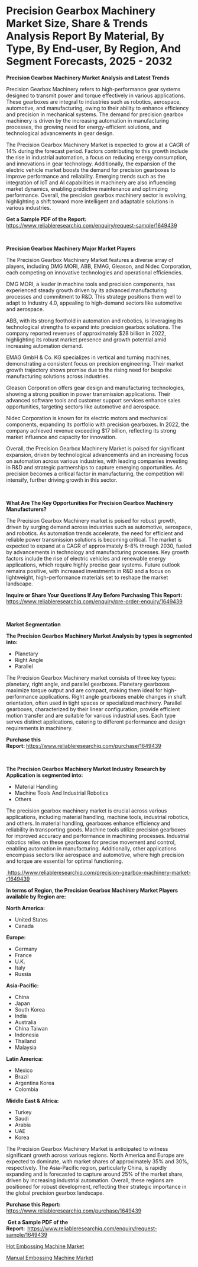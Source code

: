 <p><h1>Precision Gearbox Machinery Market Size, Share & Trends Analysis Report By Material, By Type, By End-user, By Region, And Segment Forecasts, 2025 - 2032</h1></p><p><strong>Precision Gearbox Machinery Market Analysis and Latest Trends</strong></p>
<p><p>Precision Gearbox Machinery refers to high-performance gear systems designed to transmit power and torque effectively in various applications. These gearboxes are integral to industries such as robotics, aerospace, automotive, and manufacturing, owing to their ability to enhance efficiency and precision in mechanical systems. The demand for precision gearbox machinery is driven by the increasing automation in manufacturing processes, the growing need for energy-efficient solutions, and technological advancements in gear design.</p><p>The Precision Gearbox Machinery Market is expected to grow at a CAGR of 14% during the forecast period. Factors contributing to this growth include the rise in industrial automation, a focus on reducing energy consumption, and innovations in gear technology. Additionally, the expansion of the electric vehicle market boosts the demand for precision gearboxes to improve performance and reliability. Emerging trends such as the integration of IoT and AI capabilities in machinery are also influencing market dynamics, enabling predictive maintenance and optimizing performance. Overall, the precision gearbox machinery sector is evolving, highlighting a shift toward more intelligent and adaptable solutions in various industries.</p></p>
<p><strong>Get a Sample PDF of the Report:&nbsp;</strong> <a href="https://www.reliableresearchiq.com/enquiry/request-sample/1649439?utm_campaign=1140&utm_medium=2&utm_source=Github&utm_content=ia&utm_term=18022025&utm_id=precision-gearbox-machinery">https://www.reliableresearchiq.com/enquiry/request-sample/1649439</a></p>
<p>&nbsp;</p>
<p><strong>Precision Gearbox Machinery Major Market Players</strong></p>
<p><p>The Precision Gearbox Machinery Market features a diverse array of players, including DMG MORI, ABB, EMAG, Gleason, and Nidec Corporation, each competing on innovative technologies and operational efficiencies.</p><p>DMG MORI, a leader in machine tools and precision components, has experienced steady growth driven by its advanced manufacturing processes and commitment to R&D. This strategy positions them well to adapt to Industry 4.0, appealing to high-demand sectors like automotive and aerospace.</p><p>ABB, with its strong foothold in automation and robotics, is leveraging its technological strengths to expand into precision gearbox solutions. The company reported revenues of approximately $28 billion in 2022, highlighting its robust market presence and growth potential amid increasing automation demand.</p><p>EMAG GmbH & Co. KG specializes in vertical and turning machines, demonstrating a consistent focus on precision engineering. Their market growth trajectory shows promise due to the rising need for bespoke manufacturing solutions across industries.</p><p>Gleason Corporation offers gear design and manufacturing technologies, showing a strong position in power transmission applications. Their advanced software tools and customer support services enhance sales opportunities, targeting sectors like automotive and aerospace.</p><p>Nidec Corporation is known for its electric motors and mechanical components, expanding its portfolio with precision gearboxes. In 2022, the company achieved revenue exceeding $17 billion, reflecting its strong market influence and capacity for innovation.</p><p>Overall, the Precision Gearbox Machinery Market is poised for significant expansion, driven by technological advancements and an increasing focus on automation across various industries, with leading companies investing in R&D and strategic partnerships to capture emerging opportunities. As precision becomes a critical factor in manufacturing, the competition will intensify, further driving growth in this sector.</p></p>
<p>&nbsp;</p>
<p><strong>What Are The Key Opportunities For Precision Gearbox Machinery Manufacturers?</strong></p>
<p><p>The Precision Gearbox Machinery market is poised for robust growth, driven by surging demand across industries such as automotive, aerospace, and robotics. As automation trends accelerate, the need for efficient and reliable power transmission solutions is becoming critical. The market is expected to expand at a CAGR of approximately 6-8% through 2030, fueled by advancements in technology and manufacturing processes. Key growth factors include the rise of electric vehicles and renewable energy applications, which require highly precise gear systems. Future outlook remains positive, with increased investments in R&D and a focus on lightweight, high-performance materials set to reshape the market landscape.</p></p>
<p><strong>Inquire or Share Your Questions If Any Before Purchasing This Report:</strong> <a href="https://www.reliableresearchiq.com/enquiry/pre-order-enquiry/1649439?utm_campaign=1140&utm_medium=2&utm_source=Github&utm_content=ia&utm_term=18022025&utm_id=precision-gearbox-machinery">https://www.reliableresearchiq.com/enquiry/pre-order-enquiry/1649439</a></p>
<p>&nbsp;</p>
<p><strong>Market Segmentation</strong></p>
<p><strong>The Precision Gearbox Machinery Market Analysis by types is segmented into:</strong></p>
<p><ul><li>Planetary</li><li>Right Angle</li><li>Parallel</li></ul></p>
<p><p>The Precision Gearbox Machinery market consists of three key types: planetary, right angle, and parallel gearboxes. Planetary gearboxes maximize torque output and are compact, making them ideal for high-performance applications. Right angle gearboxes enable changes in shaft orientation, often used in tight spaces or specialized machinery. Parallel gearboxes, characterized by their linear configuration, provide efficient motion transfer and are suitable for various industrial uses. Each type serves distinct applications, catering to different performance and design requirements in machinery.</p></p>
<p><strong>Purchase this Report:&nbsp;</strong><a href="https://www.reliableresearchiq.com/purchase/1649439?utm_campaign=1140&utm_medium=2&utm_source=Github&utm_content=ia&utm_term=18022025&utm_id=precision-gearbox-machinery">https://www.reliableresearchiq.com/purchase/1649439</a></p>
<p>&nbsp;</p>
<p><strong>The Precision Gearbox Machinery Market Industry Research by Application is segmented into:</strong></p>
<p><ul><li>Material Handling</li><li>Machine Tools And Industrial Robotics</li><li>Others</li></ul></p>
<p><p>The precision gearbox machinery market is crucial across various applications, including material handling, machine tools, industrial robotics, and others. In material handling, gearboxes enhance efficiency and reliability in transporting goods. Machine tools utilize precision gearboxes for improved accuracy and performance in machining processes. Industrial robotics relies on these gearboxes for precise movement and control, enabling automation in manufacturing. Additionally, other applications encompass sectors like aerospace and automotive, where high precision and torque are essential for optimal functioning.</p></p>
<p><a href="https://www.reliableresearchiq.com/precision-gearbox-machinery-market-r1649439?utm_campaign=1140&utm_medium=2&utm_source=Github&utm_content=ia&utm_term=18022025&utm_id=precision-gearbox-machinery">&nbsp;https://www.reliableresearchiq.com/precision-gearbox-machinery-market-r1649439</a></p>
<p><strong>In terms of Region, the Precision Gearbox Machinery Market Players available by Region are:</strong></p>
<p>
    <p> <strong> North America: </strong>
        <ul>
            <li>United States</li>
            <li>Canada</li>
        </ul>
        </p> 
    <p> <strong> Europe: </strong>
        <ul>
            <li>Germany</li>
            <li>France</li>
            <li>U.K.</li>
            <li>Italy</li>
            <li>Russia</li>
        </ul>
        </p> 
    <p> <strong> Asia-Pacific: </strong>
        <ul>
            <li>China</li>
            <li>Japan</li>
            <li>South Korea</li>
            <li>India</li>
            <li>Australia</li>
            <li>China Taiwan</li>
            <li>Indonesia</li>
            <li>Thailand</li>
            <li>Malaysia</li>
        </ul>
        </p> 
    <p> <strong> Latin America: </strong>
        <ul>
            <li>Mexico</li>
            <li>Brazil</li>
            <li>Argentina Korea</li>
            <li>Colombia</li>
        </ul>
        </p> 
    <p> <strong> Middle East & Africa: </strong>
        <ul>
            <li>Turkey</li>
            <li>Saudi</li>
            <li>Arabia</li>
            <li>UAE</li>
            <li>Korea</li>
        </ul>
    </p>
    </p>
<p><p>The Precision Gearbox Machinery Market is anticipated to witness significant growth across various regions. North America and Europe are expected to dominate, with market shares of approximately 35% and 30%, respectively. The Asia-Pacific region, particularly China, is rapidly expanding and is forecasted to capture around 25% of the market share, driven by increasing industrial automation. Overall, these regions are positioned for robust development, reflecting their strategic importance in the global precision gearbox landscape.</p></p>
<p><strong>Purchase this Report: </strong><a href="https://www.reliableresearchiq.com/purchase/1649439?utm_campaign=1140&utm_medium=2&utm_source=Github&utm_content=ia&utm_term=18022025&utm_id=precision-gearbox-machinery">https://www.reliableresearchiq.com/purchase/1649439</a></p>
<p>&nbsp;<strong>Get a Sample PDF of the Report:&nbsp;&nbsp;</strong><a href="https://www.reliableresearchiq.com/enquiry/request-sample/1649439?utm_campaign=1140&utm_medium=2&utm_source=Github&utm_content=ia&utm_term=18022025&utm_id=precision-gearbox-machinery">https://www.reliableresearchiq.com/enquiry/request-sample/1649439</a></p>
<p><strong></strong></p>
<p><p><a href="https://github.com/dibesnayee/Market-Research-Report-List-1/blob/main/hot-embossing-machine-market.md?utm_campaign=1140&utm_medium=2&utm_source=Github&utm_content=ia&utm_term=18022025&utm_id=precision-gearbox-machinery">Hot Embossing Machine Market</a></p><p><a href="https://github.com/rotencohen7j/Market-Research-Report-List-1/blob/main/manual-embossing-machine-market.md?utm_campaign=1140&utm_medium=2&utm_source=Github&utm_content=ia&utm_term=18022025&utm_id=precision-gearbox-machinery">Manual Embossing Machine Market</a></p></p>